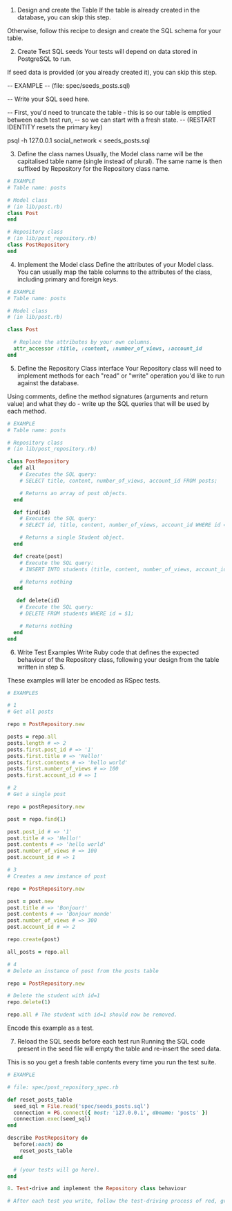 1. Design and create the Table
If the table is already created in the database, you can skip this step.

Otherwise, follow this recipe to design and create the SQL schema for your table.

2. Create Test SQL seeds
Your tests will depend on data stored in PostgreSQL to run.

If seed data is provided (or you already created it), you can skip this step.

-- EXAMPLE
-- (file: spec/seeds_posts.sql)

-- Write your SQL seed here. 

-- First, you'd need to truncate the table - this is so our table is emptied between each test run,
-- so we can start with a fresh state.
-- (RESTART IDENTITY resets the primary key)

psql -h 127.0.0.1 social_network < seeds_posts.sql

3. Define the class names
Usually, the Model class name will be the capitalised table name (single instead of plural). The same name is then suffixed by Repository for the Repository class name.

```ruby
# EXAMPLE
# Table name: posts

# Model class
# (in lib/post.rb)
class Post
end

# Repository class
# (in lib/post_repository.rb)
class PostRepository
end
```

4. Implement the Model class
Define the attributes of your Model class. You can usually map the table columns to the attributes of the class, including primary and foreign keys.

```ruby
# EXAMPLE
# Table name: posts

# Model class
# (in lib/post.rb)

class Post

  # Replace the attributes by your own columns.
  attr_accessor :title, :content, :number_of_views, :account_id
end
```

5. Define the Repository Class interface
Your Repository class will need to implement methods for each "read" or "write" operation you'd like to run against the database.

Using comments, define the method signatures (arguments and return value) and what they do - write up the SQL queries that will be used by each method.

```ruby
# EXAMPLE
# Table name: posts

# Repository class
# (in lib/post_repository.rb)

class PostRepository
  def all
    # Executes the SQL query:
    # SELECT title, content, number_of_views, account_id FROM posts;

    # Returns an array of post objects.
  end

  def find(id)
    # Executes the SQL query:
    # SELECT id, title, content, number_of_views, account_id WHERE id = $1;

    # Returns a single Student object.
  end

  def create(post)
    # Execute the SQL query:
    # INSERT INTO students (title, content, number_of_views, account_id) VALUES ($1, $2, $3, $4);

    # Returns nothing
  end

   def delete(id)
    # Execute the SQL query:
    # DELETE FROM students WHERE id = $1;

    # Returns nothing
  end
end
```

6. Write Test Examples
Write Ruby code that defines the expected behaviour of the Repository class, following your design from the table written in step 5.

These examples will later be encoded as RSpec tests.

```ruby
# EXAMPLES

# 1
# Get all posts

repo = PostRepository.new

posts = repo.all
posts.length # => 2
posts.first.post_id # => '1'
posts.first.title # => 'Hello!'
posts.first.contents # => 'hello world'
posts.first.number_of_views # => 100
posts.first.account_id # => 1

# 2
# Get a single post

repo = postRepository.new

post = repo.find(1)

post.post_id # => '1'
post.title # => 'Hello!'
post.contents # => 'hello world'
post.number_of_views # => 100
post.account_id # => 1

# 3
# Creates a new instance of post

repo = PostRepository.new

post = post.new
post.title # => 'Bonjour!'
post.contents # => 'Bonjour monde'
post.number_of_views # => 300
post.account_id # => 2

repo.create(post)

all_posts = repo.all

# 4
# Delete an instance of post from the posts table

repo = PostRepository.new

# Delete the student with id=1
repo.delete(1)

repo.all # The student with id=1 should now be removed.

```
Encode this example as a test.

7. Reload the SQL seeds before each test run
Running the SQL code present in the seed file will empty the table and re-insert the seed data.

This is so you get a fresh table contents every time you run the test suite.

```ruby
# EXAMPLE

# file: spec/post_repository_spec.rb

def reset_posts_table
  seed_sql = File.read('spec/seeds_posts.sql')
  connection = PG.connect({ host: '127.0.0.1', dbname: 'posts' })
  connection.exec(seed_sql)
end

describe PostRepository do
  before(:each) do 
    reset_posts_table
  end

  # (your tests will go here).
end

8. Test-drive and implement the Repository class behaviour

# After each test you write, follow the test-driving process of red, green, refactor to implement the behaviour.